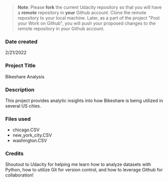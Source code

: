 >**Note**: Please **fork** the current Udacity repository so that you will have a **remote** repository in **your** Github account. Clone the remote repository to your local machine. Later, as a part of the project "Post your Work on Github", you will push your proposed changes to the remote repository in your Github account.

### Date created
2/21/2022

### Project Title
Bikeshare Analysis

### Description
This project provides analytic insights into how Bikeshare is being utilized in several US cities.

### Files used
* chicago.CSV
* new_york_city.CSV
* washington.CSV

### Credits
Shoutout to Udacity for helping me learn how to analyze datasets with Python, how to utilize Git for version control, and how to leverage Github for collaboration!
